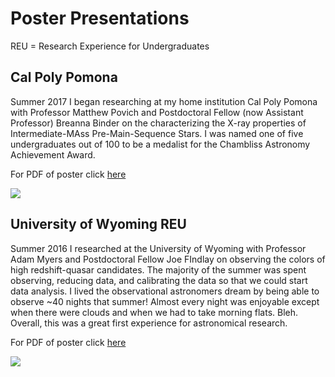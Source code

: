 # Poster Presentations
REU = Research Experience for Undergraduates


## Cal Poly Pomona

Summer 2017 I began researching at my home institution Cal Poly Pomona with Professor Matthew Povich and Postdoctoral Fellow (now Assistant Professor) Breanna Binder on the characterizing the X-ray properties of Intermediate-MAss Pre-Main-Sequence Stars. I was named one of five undergraduates out of 100 to be a medalist for the Chambliss Astronomy Achievement Award.

For PDF of poster click [here](https://evanhazey.github.io/evanhazenunez/Graphics/Nunez_AAS_2018.pdf)

<img src="https://evanhazey.github.io/evanhazenunez/Graphics/Nunez_AAS_2018.jpg">


## University of Wyoming REU

Summer 2016 I researched at the University of Wyoming with Professor Adam Myers and Postdoctoral Fellow Joe FIndlay on observing the colors of high redshift-quasar candidates. The majority of the summer was spent observing, reducing data, and calibrating the data so that we could start data analysis. I lived the observational astronomers dream by being able to observe ~40 nights that summer! Almost every night was enjoyable except when there were clouds and when we had to take morning flats. Bleh. Overall, this was a great first experience for astronomical research.

For PDF of poster click [here](https://evanhazey.github.io/evanhazenunez/Graphics/Nunez_AAS_2017.pdf)

<img src="https://evanhazey.github.io/evanhazenunez/Graphics/Nunez_AAS_2017.jpg">
